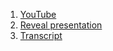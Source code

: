 1. [YouTube](https://youtu.be/fGjcMu35aeU)
2. [Reveal presentation](https://heuristic-clarke-a4fa85.netlify.app/)
3. [Transcript](https://drive.google.com/file/d/15G7IasfG-HDYfsWY6T8ZDErNzwMcScPv/view)